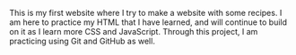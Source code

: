 This is my first website where I try to make a website with some recipes. I am here to practice my HTML that I have learned, and will continue to build on it as I learn more CSS and JavaScript. Through this project, I am practicing using Git and GitHub as well.